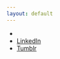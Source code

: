 ```yaml
---
layout: default
---
```


* ​<script language="JavaScript"> myMailto("onchimgd", [ "gmail","com" ]);</script>
* [LinkedIn](http://www.linkedin.com/in/onchimgd)
* [Tumblr](http://onchimgd.tumblr.com)

